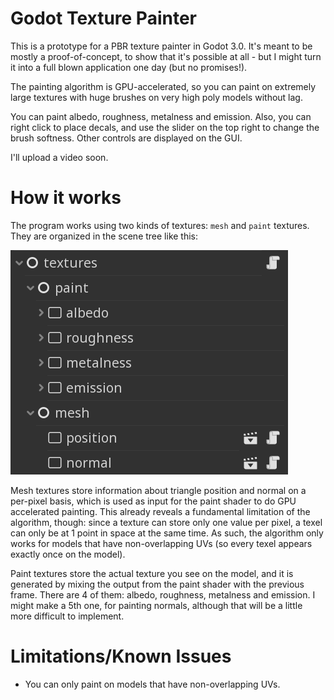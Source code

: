 # Godot Texture Painter

This is a prototype for a PBR texture painter in Godot 3.0. It's meant to be mostly a proof-of-concept, to show that it's possible at all - but I might turn it into a full blown application one day (but no promises!).

The painting algorithm is GPU-accelerated, so you can paint on extremely large textures with huge brushes on very high poly models without lag.

You can paint albedo, roughness, metalness and emission. Also, you can right click to place decals, and use the slider on the top right to change the brush softness. Other controls are displayed on the GUI.

I'll upload a video soon.

# How it works

The program works using two kinds of textures: `mesh` and `paint` textures. They are organized in the scene tree like this:

![Tree](images/tree.png)

Mesh textures store information about triangle position and normal on a per-pixel basis, which is used as input for the paint shader to do GPU accelerated painting. This already reveals a fundamental limitation of the algorithm, though: since a texture can store only one value per pixel, a texel can only be at 1 point in space at the same time. As such, the algorithm only works for models that have non-overlapping UVs (so every texel appears exactly once on the model). 

Paint textures store the actual texture you see on the model, and it is generated by mixing the output from the paint shader with the previous frame. There are 4 of them: albedo, roughness, metalness and emission. I might make a 5th one, for painting normals, although that will be a little more difficult to implement.

# Limitations/Known Issues
- You can only paint on models that have non-overlapping UVs.
